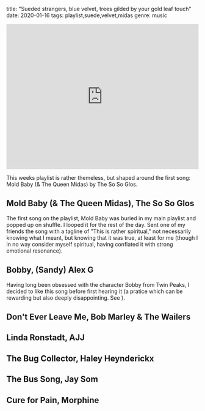 title: "Sueded strangers, blue velvet, trees gilded by your gold leaf touch"
date: 2020-01-16
tags: playlist,suede,velvet,midas
genre: music

<div class="frame-wrap mx-auto sm:float-right">
<iframe src="https://open.spotify.com/embed/playlist/7cq4bDwsKxg8UGmLPNisok" width="100%" height="380" frameborder="0" allowtransparency="true" allow="encrypted-media"></iframe>
</div>

This weeks playlist is rather themeless, but shaped around the first song: Mold Baby (& The Queen Midas) by The So So Glos.

## Mold Baby (& The Queen Midas), The So So Glos

The first song on the playlist, Mold Baby was buried in my main playlist and popped up on shuffle. I looped it for the rest of the day. Sent one of my friends the song with a tagline of "This is rather spiritual," not necessarily knowing what I meant, but knowing that it was true, at least for me (though I in no way consider myself spiritual, having conflated it with strong emotional resonance).

## Bobby, (Sandy) Alex G

Having long been obsessed with the character Bobby from Twin Peaks, I decided to like this song before first hearing it (a pratice which can be rewarding but also deeply disappointing. See ).

## Don't Ever Leave Me, Bob Marley & The Wailers
## Linda Ronstadt, AJJ
## The Bug Collector, Haley Heynderickx
## The Bus Song, Jay Som
## Cure for Pain, Morphine
